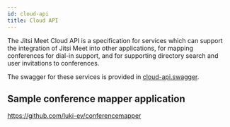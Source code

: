 ```yaml
---
id: cloud-api
title: Cloud API
---
```


The Jitsi Meet Cloud API is a specification for services which can support the integration of Jitsi Meet into other applications, for mapping conferences for dial-in support, and for supporting directory search and user invitations to conferences.

The swagger for these services is provided in [cloud-api.swagger](https://github.com/jitsi/jitsi-meet/blob/master/resources/cloud-api.swagger).

## Sample conference mapper application

https://github.com/luki-ev/conferencemapper
